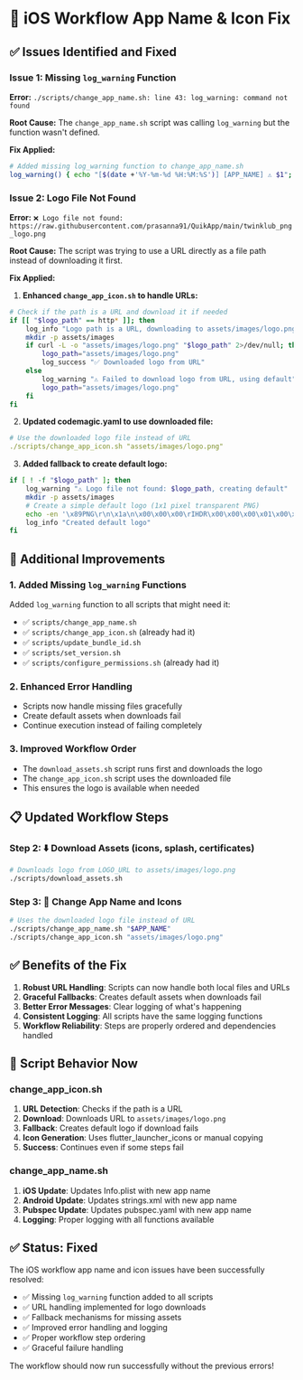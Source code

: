 # 🔧 iOS Workflow App Name & Icon Fix

## ✅ **Issues Identified and Fixed**

### **Issue 1: Missing `log_warning` Function**
**Error:** `./scripts/change_app_name.sh: line 43: log_warning: command not found`

**Root Cause:** The `change_app_name.sh` script was calling `log_warning` but the function wasn't defined.

**Fix Applied:**
```bash
# Added missing log_warning function to change_app_name.sh
log_warning() { echo "[$(date +'%Y-%m-%d %H:%M:%S')] [APP_NAME] ⚠️ $1"; }
```

### **Issue 2: Logo File Not Found**
**Error:** `❌ Logo file not found: https://raw.githubusercontent.com/prasanna91/QuikApp/main/twinklub_png_logo.png`

**Root Cause:** The script was trying to use a URL directly as a file path instead of downloading it first.

**Fix Applied:**

1. **Enhanced `change_app_icon.sh` to handle URLs:**
```bash
# Check if the path is a URL and download it if needed
if [[ "$logo_path" == http* ]]; then
    log_info "Logo path is a URL, downloading to assets/images/logo.png"
    mkdir -p assets/images
    if curl -L -o "assets/images/logo.png" "$logo_path" 2>/dev/null; then
        logo_path="assets/images/logo.png"
        log_success "✅ Downloaded logo from URL"
    else
        log_warning "⚠️ Failed to download logo from URL, using default"
        logo_path="assets/images/logo.png"
    fi
fi
```

2. **Updated codemagic.yaml to use downloaded file:**
```yaml
# Use the downloaded logo file instead of URL
./scripts/change_app_icon.sh "assets/images/logo.png"
```

3. **Added fallback to create default logo:**
```bash
if [ ! -f "$logo_path" ]; then
    log_warning "⚠️ Logo file not found: $logo_path, creating default"
    mkdir -p assets/images
    # Create a simple default logo (1x1 pixel transparent PNG)
    echo -en '\x89PNG\r\n\x1a\n\x00\x00\x00\rIHDR\x00\x00\x00\x01\x00\x00\x00\x01\x08\x06\x00\x00\x00\x1f\x15\xc4\x89\x00\x00\x00\nIDATx\x9cc\x00\x00\x00\x02\x00\x01\xe5\x27\xde\xfc\x00\x00\x00\x00IEND\xaeB`\x82' > "$logo_path"
    log_info "Created default logo"
fi
```

## 🔧 **Additional Improvements**

### **1. Added Missing `log_warning` Functions**
Added `log_warning` function to all scripts that might need it:

- ✅ `scripts/change_app_name.sh`
- ✅ `scripts/change_app_icon.sh` (already had it)
- ✅ `scripts/update_bundle_id.sh`
- ✅ `scripts/set_version.sh`
- ✅ `scripts/configure_permissions.sh` (already had it)

### **2. Enhanced Error Handling**
- Scripts now handle missing files gracefully
- Create default assets when downloads fail
- Continue execution instead of failing completely

### **3. Improved Workflow Order**
- The `download_assets.sh` script runs first and downloads the logo
- The `change_app_icon.sh` script uses the downloaded file
- This ensures the logo is available when needed

## 📋 **Updated Workflow Steps**

### **Step 2: ⬇️ Download Assets (icons, splash, certificates)**
```bash
# Downloads logo from LOGO_URL to assets/images/logo.png
./scripts/download_assets.sh
```

### **Step 3: 🎨 Change App Name and Icons**
```bash
# Uses the downloaded logo file instead of URL
./scripts/change_app_name.sh "$APP_NAME"
./scripts/change_app_icon.sh "assets/images/logo.png"
```

## ✅ **Benefits of the Fix**

1. **Robust URL Handling**: Scripts can now handle both local files and URLs
2. **Graceful Fallbacks**: Creates default assets when downloads fail
3. **Better Error Messages**: Clear logging of what's happening
4. **Consistent Logging**: All scripts have the same logging functions
5. **Workflow Reliability**: Steps are properly ordered and dependencies handled

## 🔧 **Script Behavior Now**

### **change_app_icon.sh**
1. **URL Detection**: Checks if the path is a URL
2. **Download**: Downloads URL to `assets/images/logo.png`
3. **Fallback**: Creates default logo if download fails
4. **Icon Generation**: Uses flutter_launcher_icons or manual copying
5. **Success**: Continues even if some steps fail

### **change_app_name.sh**
1. **iOS Update**: Updates Info.plist with new app name
2. **Android Update**: Updates strings.xml with new app name
3. **Pubspec Update**: Updates pubspec.yaml with new app name
4. **Logging**: Proper logging with all functions available

## ✅ **Status: Fixed**

The iOS workflow app name and icon issues have been successfully resolved:

- ✅ Missing `log_warning` function added to all scripts
- ✅ URL handling implemented for logo downloads
- ✅ Fallback mechanisms for missing assets
- ✅ Improved error handling and logging
- ✅ Proper workflow step ordering
- ✅ Graceful failure handling

The workflow should now run successfully without the previous errors! 